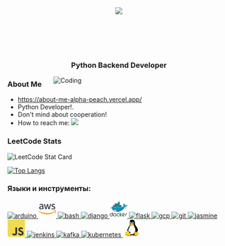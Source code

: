 <div id="header" align="center">
  <img src="https://i.giphy.com/media/v1.Y2lkPTc5MGI3NjExdXRlbnBmZ2V2NGliZm43ejRucW54ZWdvOTkxd213cXpjd29jd3RyZSZlcD12MV9pbnRlcm5hbF9naWZfYnlfaWQmY3Q9Zw/kl5ctZSctCbE4/giphy.gif" height="400"/>
</div>
   
   
<!-- Macos like icons -->

 <p>

<br>
</br>
<!-- Social icons -->
<p align="center">
 
 
  &#8287;&#8287;&#8287;&#8287;&#8287;

  </p>


   </h6>
   </p> 
<h3 align="center">Python Backend Developer</h3>


<img align="right" alt="Coding" width="400" src="https://i.pinimg.com/originals/3e/9b/c8/3e9bc8d2eeaebbbda23b042748b6c18c.gif">


### About Me 
- https://about-me-alpha-peach.vercel.app/
-  Python Developer!.
-  Don't mind about cooperation!
-  How to reach me:  [![](https://img.shields.io/badge/Gmail-D14836?style=for-the-badge&logo=gmail&logoColor=white)](mailto:RodionDereha@gmail.com)


### LeetCode Stats 

<img alt="LeetCode Stat Card" src="https://leetcode-stats-six.vercel.app/?username=Rd&theme=dark" width="400"/>

[![Top Langs](https://github-readme-stats.vercel.app/api/top-langs/?username=Toxa1899&layout=compact&theme=dark)](https://github.com/Toxa1899)


<h3 align="left">Языки и инструменты:</h3>
<p align="left"> <a href="https://www.arduino.cc/" target="_blank" rel="noreferrer"> <img src="https://cdn.worldvectorlogo.com/logos/arduino-1.svg" alt="arduino" width="40" height="40"/> </a> <a href="https://aws.amazon.com" target="_blank" rel="noreferrer"> <img src="https://raw.githubusercontent.com/devicons/devicon/master/icons/amazonwebservices/amazonwebservices-original-wordmark.svg" alt="aws" width="40" height="40"/> </a> <a href="https://www.gnu.org/software/bash/" target="_blank" rel="noreferrer"> <img src="https://www.vectorlogo.zone/logos/gnu_bash/gnu_bash-icon.svg" alt="bash" width="40" height="40"/> </a> <a href="https://www.djangoproject.com/" target="_blank" rel="noreferrer"> <img src="https://cdn.worldvectorlogo.com/logos/django.svg" alt="django" width="40" height="40"/> </a> <a href="https://www.docker.com/" target="_blank" rel="noreferrer"> <img src="https://raw.githubusercontent.com/devicons/devicon/master/icons/docker/docker-original-wordmark.svg" alt="docker" width="40" height="40"/> </a> <a href="https://flask.palletsprojects.com/" target="_blank" rel="noreferrer"> <img src="https://www.vectorlogo.zone/logos/pocoo_flask/pocoo_flask-icon.svg" alt="flask" width="40" height="40"/> </a> <a href="https://cloud.google.com" target="_blank" rel="noreferrer"> <img src="https://www.vectorlogo.zone/logos/google_cloud/google_cloud-icon.svg" alt="gcp" width="40" height="40"/> </a> <a href="https://git-scm.com/" target="_blank" rel="noreferrer"> <img src="https://www.vectorlogo.zone/logos/git-scm/git-scm-icon.svg" alt="git" width="40" height="40"/> </a> <a href="https://jasmine.github.io/" target="_blank" rel="noreferrer"> <img src="https://www.vectorlogo.zone/logos/jasmine/jasmine-icon.svg" alt="jasmine" width="40" height="40"/> </a> <a href="https://developer.mozilla.org/en-US/docs/Web/JavaScript" target="_blank" rel="noreferrer"> <img src="https://raw.githubusercontent.com/devicons/devicon/master/icons/javascript/javascript-original.svg" alt="javascript" width="40" height="40"/> </a> <a href="https://www.jenkins.io" target="_blank" rel="noreferrer"> <img src="https://www.vectorlogo.zone/logos/jenkins/jenkins-icon.svg" alt="jenkins" width="40" height="40"/> </a> <a href="https://kafka.apache.org/" target="_blank" rel="noreferrer"> <img src="https://www.vectorlogo.zone/logos/apache_kafka/apache_kafka-icon.svg" alt="kafka" width="40" height="40"/> </a> <a href="https://kubernetes.io" target="_blank" rel="noreferrer"> <img src="https://www.vectorlogo.zone/logos/kubernetes/kubernetes-icon.svg" alt="kubernetes" width="40" height="40"/> </a> <a href="https://www.linux.org/" target="_blank" rel="noreferrer"> <img src="https://raw.githubusercontent.com/devicons/devicon/master/icons/linux/linux-original.svg" alt="linux" width="40" высота="40"/> </a>  </p>
